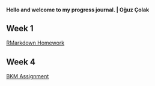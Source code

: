#### Hello and welcome to my progress journal. | Oğuz Çolak

## Week 1

[RMarkdown Homework](https://pjournal.github.io/mef03-oguzcolak/oguz-colak-rmarkdown-homework.html)

## Week 4

[BKM Assignment](https://pjournal.github.io/mef03-oguzcolak/oguz-colak-bkm-assignment.html)
